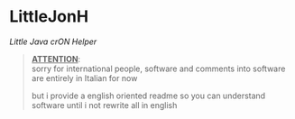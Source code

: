 # LittleJonH
*Little Java crON Helper*



> **<u>ATTENTION</u>**:  
> sorry for international people, software and comments into software are entirely in Italian for now  
>
> but i provide a english oriented readme so you can understand software until i not rewrite all in english



